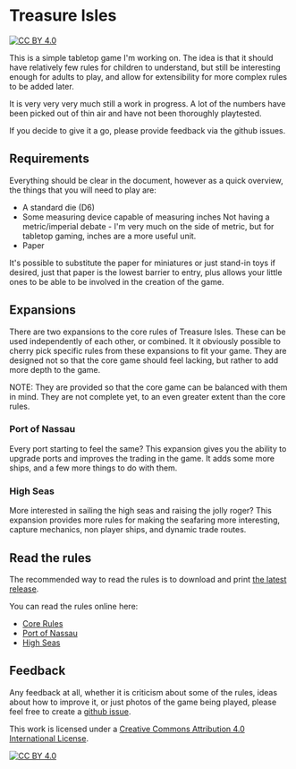 # Treasure Isles
[![CC BY 4.0][cc-by-shield]][cc-by]

This is a simple tabletop game I'm working on. The idea is that it
should have relatively few rules for children to understand, but still
be interesting enough for adults to play, and allow for extensibility
for more complex rules to be added later.

It is very very very much still a work in progress. A lot of the
numbers have been picked out of thin air and have not been thoroughly
playtested.

If you decide to give it a go, please provide feedback via the github issues.

## Requirements

Everything should be clear in the document, however as a quick
overview, the things that you will need to play are:
- A standard die (D6)
- Some measuring device capable of measuring inches
   Not having a metric/imperial debate - I'm very much on the side of
   metric, but for tabletop gaming, inches are a more useful unit.
- Paper

It's possible to substitute the paper for miniatures or just stand-in
toys if desired, just that paper is the lowest barrier to entry, plus
allows your little ones to be able to be involved in the creation of
the game.

## Expansions

There are two expansions to the core rules of Treasure Isles. These
can be used independently of each other, or combined. It it obviously
possible to cherry pick specific rules from these expansions to fit
your game. They are designed not so that the core game should feel
lacking, but rather to add more depth to the game.

NOTE: They are provided so that the core game can be balanced with
them in mind. They are not complete yet, to an even greater extent
than the core rules.

### Port of Nassau

Every port starting to feel the same? This expansion gives you the
ability to upgrade ports and improves the trading in the game. It adds
some more ships, and a few more things to do with them.

### High Seas

More interested in sailing the high seas and raising the jolly roger?
This expansion provides more rules for making the seafaring more
interesting, capture mechanics, non player ships, and dynamic trade
routes.

## Read the rules

The recommended way to read the rules is to download and print [the
latest
release](https://github.com/nistur/treasure-isles/releases/latest/).

You can read the rules online here:

- [Core Rules](../main/src/treasure-isles.org)
- [Port of Nassau](../main/src/port-of-nassau.org)
- [High Seas](../main/src/high-seas.org)

## Feedback

Any feedback at all, whether it is criticism about some of the rules,
ideas about how to improve it, or just photos of the game being
played, please feel free to create a [github
issue](https://github.com/nistur/treasure-isles/issues).

This work is licensed under a
[Creative Commons Attribution 4.0 International License][cc-by].

[![CC BY 4.0][cc-by-image]][cc-by]

[cc-by]: http://creativecommons.org/licenses/by/4.0/
[cc-by-image]: https://i.creativecommons.org/l/by/4.0/88x31.png
[cc-by-shield]: https://img.shields.io/badge/License-CC%20BY%204.0-lightgrey.svg

